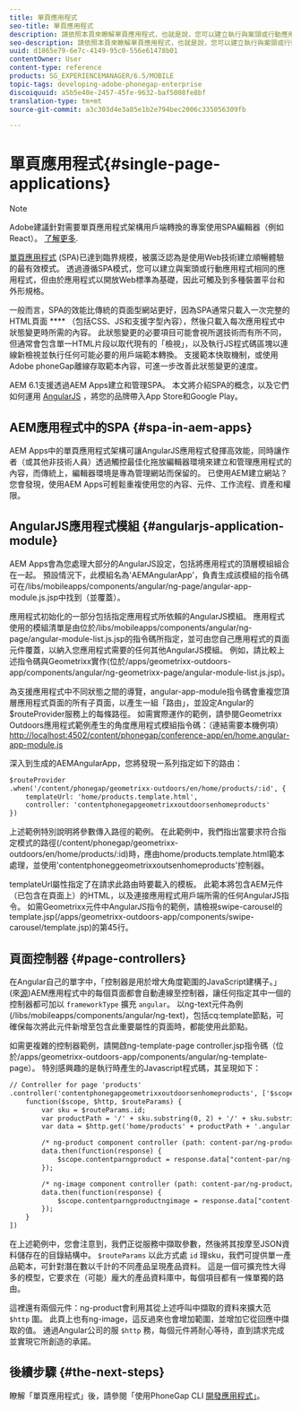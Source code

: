 ```yaml
---
title: 單頁應用程式
seo-title: 單頁應用程式
description: 請依照本頁來瞭解單頁應用程式，也就是說，您可以建立執行與案頭或行動應用程式相同的應用程式。
seo-description: 請依照本頁來瞭解單頁應用程式，也就是說，您可以建立執行與案頭或行動應用程式相同的應用程式。
uuid: d1865e79-6e7c-4149-95c0-556e61478b01
contentOwner: User
content-type: reference
products: SG_EXPERIENCEMANAGER/6.5/MOBILE
topic-tags: developing-adobe-phonegap-enterprise
discoiquuid: a5b5e40e-2457-45fe-9632-baf5008fe8bf
translation-type: tm+mt
source-git-commit: a3c303d4e3a85e1b2e794bec2006c335056309fb

---
```



# 單頁應用程式{#single-page-applications}

>[!NOTE]
>
>Adobe建議針對需要單頁應用程式架構用戶端轉換的專案使用SPA編輯器（例如React）。 [了解更多](/help/sites-developing/spa-overview.md).

[單頁應用程式](https://en.wikipedia.org/wiki/Single-page_application) (SPA)已達到臨界規模，被廣泛認為是使用Web技術建立順暢體驗的最有效模式。 透過遵循SPA模式，您可以建立與案頭或行動應用程式相同的應用程式，但由於應用程式以開放Web標準為基礎，因此可觸及到多種裝置平台和外形規格。

一般而言，SPA的效能比傳統的頁面型網站更好，因為SPA通常只載入一次完整的HTML頁面 **** （包括CSS、JS和支援字型內容），然後只載入每次應用程式中狀態變更時所需的內容。 此狀態變更的必要項目可能會視所選技術而有所不同，但通常會包含單一HTML片段以取代現有的「檢視」，以及執行JS程式碼區塊以連線新檢視並執行任何可能必要的用戶端範本轉換。 支援範本快取機制，或使用Adobe phoneGap離線存取範本內容，可進一步改善此狀態變更的速度。

AEM 6.1支援透過AEM Apps建立和管理SPA。 本文將介紹SPA的概念，以及它們如何運用 [AngularJS](https://angularjs.org/) ，將您的品牌帶入App Store和Google Play。

## AEM應用程式中的SPA {#spa-in-aem-apps}

AEM Apps中的單頁應用程式架構可讓AngularJS應用程式發揮高效能，同時讓作者（或其他非技術人員）透過觸控最佳化拖放編輯器環境來建立和管理應用程式的內容，而傳統上，編輯器環境是專為管理網站而保留的。 已使用AEM建立網站？ 您會發現，使用AEM Apps可輕鬆重複使用您的內容、元件、工作流程、資產和權限。

## AngularJS應用程式模組 {#angularjs-application-module}

AEM Apps會為您處理大部分的AngularJS設定，包括將應用程式的頂層模組組合在一起。 預設情況下，此模組名為&#39;AEMAngularApp&#39;，負責生成該模組的指令碼可在/libs/mobileapps/components/angular/ng-page/angular-app-module.js.jsp中找到（並覆蓋）。

應用程式初始化的一部分包括指定應用程式所依賴的AngularJS模組。 應用程式使用的模組清單是由位於/libs/mobileapps/components/angular/ng-page/angular-module-list.js.jsp的指令碼所指定，並可由您自己應用程式的頁面元件覆蓋，以納入您應用程式需要的任何其他AngularJS模組。 例如，請比較上述指令碼與Geometrixx實作(位於/apps/geometrixx-outdoors-app/components/angular/ng-geometrixx-page/angular-module-list.js.jsp)。

為支援應用程式中不同狀態之間的導覽，angular-app-module指令碼會重複您頂層應用程式頁面的所有子頁面，以產生一組「路由」，並設定Angular的$routeProvider服務上的每條路徑。 如需實際運作的範例，請參閱Geometrixx Outdoors應用程式範例產生的角度應用程式模組指令碼：（連結需要本機例項） [http://localhost:4502/content/phonegap/conference-app/en/home.angular-app-module.js](http://localhost:4502/content/phonegap/conference-app/en/home.angular-app-module.js)

深入到生成的AEMAngularApp，您將發現一系列指定如下的路由：

```xml
$routeProvider
.when('/content/phonegap/geometrixx-outdoors/en/home/products/:id', {
    templateUrl: 'home/products.template.html',
    controller: 'contentphonegapgeometrixxoutdoorsenhomeproducts'
})
```

上述範例特別說明將參數傳入路徑的範例。 在此範例中，我們指出當要求符合指定模式的路徑(/content/phonegap/geometrixx-outdoors/en/home/products/:id)時，應由home/products.template.html範本處理，並使用&#39;contentphoneggeometrixxoutsenhomeproducts&#39;控制器。

templateUrl屬性指定了在請求此路由時要載入的模板。 此範本將包含AEM元件（已包含在頁面上）的HTML，以及連接應用程式用戶端所需的任何AngularJS指令。 如需Geometrixx元件中AngularJS指令的範例，請檢視swipe-carousel的template.jsp(/apps/geometrixx-outdoors-app/components/swipe-carousel/template.jsp)的第45行。

## 頁面控制器 {#page-controllers}

在Angular自己的單字中，「控制器是用於增大角度範圍的JavaScript建構子。」 (來[源](https://docs.angularjs.org/guide/controller))AEM應用程式中的每個頁面都會自動連線至控制器，讓任何指定其中一個的控制器都可加以 `frameworkType` 擴充 `angular`。 以ng-text元件為例(/libs/mobileapps/components/angular/ng-text)，包括cq:template節點，可確保每次將此元件新增至包含此重要屬性的頁面時，都能使用此節點。

如需更複雜的控制器範例，請開啟ng-template-page controller.jsp指令碼（位於/apps/geometrixx-outdoors-app/components/angular/ng-template-page）。 特別感興趣的是執行時產生的Javascript程式碼，其呈現如下：

```xml
// Controller for page 'products'
.controller('contentphonegapgeometrixxoutdoorsenhomeproducts', ['$scope', '$http', '$routeParams',
    function($scope, $http, $routeParams) {
        var sku = $routeParams.id;
        var productPath = '/' + sku.substring(0, 2) + '/' + sku.substring(0, 4) + '/' + sku;
        var data = $http.get('home/products' + productPath + '.angular.json' + cacheKiller);

        /* ng-product component controller (path: content-par/ng-product) */
        data.then(function(response) {
            $scope.contentparngproduct = response.data["content-par/ng-product"].items;
        });

        /* ng-image component controller (path: content-par/ng-product/ng-image) */
        data.then(function(response) {
            $scope.contentparngproductngimage = response.data["content-par/ng-product/ng-image"].items;
        });
    }
])
```

在上述範例中，您會注意到，我們正從服務中擷取參數，然後將其按摩至JSON資料儲存在的目錄結構中。 `$routeParams` 以此方式處 `id` 理sku，我們可提供單一產品範本，可針對潛在數以千計的不同產品呈現產品資料。 這是一個可擴充性大得多的模型，它要求在（可能）龐大的產品資料庫中，每個項目都有一條單獨的路由。

這裡還有兩個元件：ng-product會利用其從上述呼叫中擷取的資料來擴大范 `$http` 圍。 此頁上也有ng-image，這反過來也會增加範圍，並增加它從回應中擷取的值。 通過Angular公司的服 `$http` 務，每個元件將耐心等待，直到請求完成並實現它所創造的承諾。

## 後續步驟 {#the-next-steps}

瞭解「單頁應用程式」後，請參閱「使用PhoneGap CLI [開發應用程式」](/help/mobile/phonegap-apps-pg-cli.md)。
